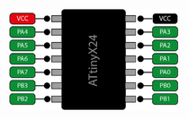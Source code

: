 
<img src="https://github.com/jakorten/UPDI/blob/main/images/tinyx24_pinout.png" alt="tinyx24 basic pinout" title="tinyx24 basic pinout" width="300"/>
